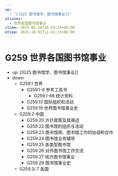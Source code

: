 ```yaml
---
up:
  - "[[G25 图书馆学、图书馆事业]]"
aliases:
  - 世界各国图书馆事业
ctime: 2025-05-24T20:54:33+08:00
mtime: 2025-10-01T11:41:33+08:00
---
```


# G259 世界各国图书馆事业

- up: [[G25 图书馆学、图书馆事业]]
- down:	
	- G259.1 世界
		- G259.1-6 参考工具书
			- G259.1-66 统计资料
		- G259.13 国际组织和活动
		- G259.19 世界图书馆事业史
	- G259.2 中国
		- G259.20 方针政策及其阐述
		- G259.22 图书馆的组织与活动
		- G259.23 图书馆网、图书馆工作的协调和合作
		- G259.24 图书馆业务辅导
		- G259.25 各类型图书馆
		- G259.26 对外图书馆工作交流
		- G259.27 地方图书馆事业
		- G259.29 图书馆事业史
	- G259.3/.7 各国
	
